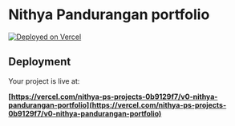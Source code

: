 # Nithya Pandurangan portfolio


[![Deployed on Vercel](https://img.shields.io/badge/Deployed%20on-Vercel-black?style=for-the-badge&logo=vercel)](https://vercel.com/nithya-ps-projects-0b9129f7/v0-nithya-pandurangan-portfolio)

## Deployment

Your project is live at:

**[https://vercel.com/nithya-ps-projects-0b9129f7/v0-nithya-pandurangan-portfolio](https://vercel.com/nithya-ps-projects-0b9129f7/v0-nithya-pandurangan-portfolio)**
